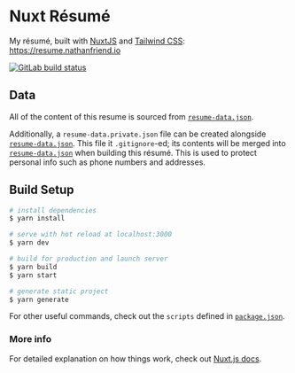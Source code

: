 # Nuxt Résumé

My résumé, built with [NuxtJS](https://nuxtjs.org/guide/installation) and
[Tailwind CSS](https://tailwindcss.com/): https://resume.nathanfriend.io

<a href="https://gitlab.com/nfriend/nuxt-resume/pipelines" target="_blank"><img
  src="https://gitlab.com/nfriend/nuxt-resume/badges/master/pipeline.svg"
  alt="GitLab build status"></a>

## Data

All of the content of this resume is sourced from
[`resume-data.json`](resume-data.json).

Additionally, a `resume-data.private.json` file can be created alongside
[`resume-data.json`](resume-data.json). This file it `.gitignore`-ed; its
contents will be merged into [`resume-data.json`](resume-data.json) when
building this résumé. This is used to protect personal info such as phone
numbers and addresses.

## Build Setup

```bash
# install dependencies
$ yarn install

# serve with hot reload at localhost:3000
$ yarn dev

# build for production and launch server
$ yarn build
$ yarn start

# generate static project
$ yarn generate
```

For other useful commands, check out the `scripts` defined in
[`package.json`](package.json).

### More info

For detailed explanation on how things work, check out [Nuxt.js
docs](https://nuxtjs.org).
